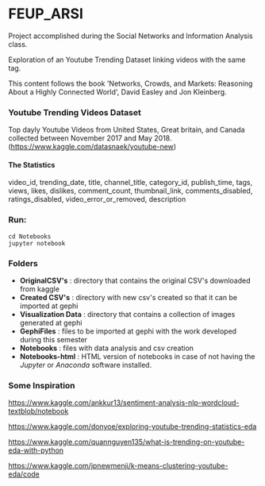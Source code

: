 # FEUP_ARSI
Project accomplished during the Social Networks and Information Analysis class. 

Exploration of an Youtube Trending Dataset linking videos with the same tag.

This content follows the book 'Networks, Crowds, and Markets: Reasoning About a Highly Connected World', David Easley and Jon Kleinberg.

### Youtube Trending Videos Dataset

Top dayly Youtube Videos from United States, Great britain, and Canada collected between November 2017 and May 2018.
(https://www.kaggle.com/datasnaek/youtube-new)

#### The Statistics
video_id, trending_date, title, channel_title, category_id, publish_time, tags, views, likes, dislikes, comment_count, thumbnail_link, comments_disabled, ratings_disabled, video_error_or_removed, description


### Run:
```
cd Notebooks
jupyter notebook
```

### Folders
 - **OriginalCSV's** : directory that contains the original CSV's downloaded from kaggle 
 - **Created CSV's** : directory with new csv's created so that it can be imported at gephi
 - **Visualization Data** : directory that contains a collection of images generated at gephi
 - **GephiFiles** : files to be imported at gephi with the work developed during this semester
 - **Notebooks** : files with data analysis and csv creation
 - **Notebooks-html** : HTML version of notebooks in case of not having the *Jupyter* or *Anaconda* software installed. 


### Some Inspiration
https://www.kaggle.com/ankkur13/sentiment-analysis-nlp-wordcloud-textblob/notebook

https://www.kaggle.com/donyoe/exploring-youtube-trending-statistics-eda

https://www.kaggle.com/quannguyen135/what-is-trending-on-youtube-eda-with-python

https://www.kaggle.com/jpnewmenji/k-means-clustering-youtube-eda/code